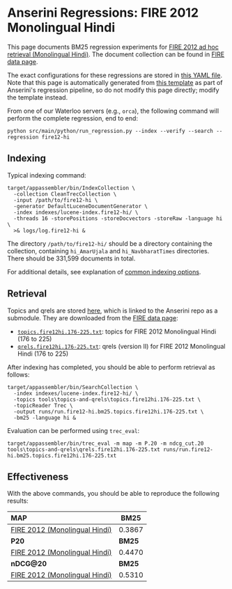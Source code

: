 # Anserini Regressions: FIRE 2012 Monolingual Hindi

This page documents BM25 regression experiments for [FIRE 2012 ad hoc retrieval (Monolingual Hindi)](https://www.isical.ac.in/~fire/2012/adhoc.html).
The document collection can be found in [FIRE data page](http://fire.irsi.res.in/fire/static/data).

The exact configurations for these regressions are stored in [this YAML file](../../src/main/resources/regression/fire12-hi.yaml).
Note that this page is automatically generated from [this template](../../src/main/resources/docgen/templates/fire12-hi.template) as part of Anserini's regression pipeline, so do not modify this page directly; modify the template instead.

From one of our Waterloo servers (e.g., `orca`), the following command will perform the complete regression, end to end:

```
python src/main/python/run_regression.py --index --verify --search --regression fire12-hi
```

## Indexing

Typical indexing command:

```
target/appassembler/bin/IndexCollection \
  -collection CleanTrecCollection \
  -input /path/to/fire12-hi \
  -generator DefaultLuceneDocumentGenerator \
  -index indexes/lucene-index.fire12-hi/ \
  -threads 16 -storePositions -storeDocvectors -storeRaw -language hi \
  >& logs/log.fire12-hi &
```

The directory `/path/to/fire12-hi/` should be a directory containing the collection, containing `hi_AmarUjala` and `hi_NavbharatTimes` directories.
There should be 331,599 documents in total.

For additional details, see explanation of [common indexing options](../../docs/common-indexing-options.md).

## Retrieval

Topics and qrels are stored [here](https://github.com/castorini/anserini-tools/tree/master/topics-and-qrels), which is linked to the Anserini repo as a submodule.
They are downloaded from the [FIRE data page](http://fire.irsi.res.in/fire/static/data):

+ [`topics.fire12hi.176-225.txt`](https://github.com/castorini/anserini-tools/tree/master/topics-and-qrels/topics.fire12hi.176-225.txt): topics for FIRE 2012 Monolingual Hindi (176 to 225)
+ [`qrels.fire12hi.176-225.txt`](https://github.com/castorini/anserini-tools/tree/master/topics-and-qrels/qrels.fire12hi.176-225.txt): qrels (version II) for FIRE 2012 Monolingual Hindi (176 to 225)

After indexing has completed, you should be able to perform retrieval as follows:

```
target/appassembler/bin/SearchCollection \
  -index indexes/lucene-index.fire12-hi/ \
  -topics tools\topics-and-qrels\topics.fire12hi.176-225.txt \
  -topicReader Trec \
  -output runs/run.fire12-hi.bm25.topics.fire12hi.176-225.txt \
  -bm25 -language hi &
```

Evaluation can be performed using `trec_eval`:

```
target/appassembler/bin/trec_eval -m map -m P.20 -m ndcg_cut.20 tools\topics-and-qrels\qrels.fire12hi.176-225.txt runs/run.fire12-hi.bm25.topics.fire12hi.176-225.txt
```

## Effectiveness

With the above commands, you should be able to reproduce the following results:

| **MAP**                                                                                                      | **BM25**  |
|:-------------------------------------------------------------------------------------------------------------|-----------|
| [FIRE 2012 (Monolingual Hindi)](https://github.com/castorini/anserini-tools/tree/master/topics-and-qrels/topics.fire12en.176-225.txt)| 0.3867    |
| **P20**                                                                                                      | **BM25**  |
| [FIRE 2012 (Monolingual Hindi)](https://github.com/castorini/anserini-tools/tree/master/topics-and-qrels/topics.fire12en.176-225.txt)| 0.4470    |
| **nDCG@20**                                                                                                  | **BM25**  |
| [FIRE 2012 (Monolingual Hindi)](https://github.com/castorini/anserini-tools/tree/master/topics-and-qrels/topics.fire12en.176-225.txt)| 0.5310    |
